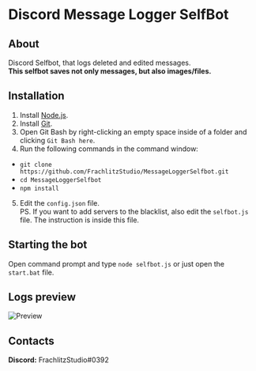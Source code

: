 # Discord Message Logger SelfBot

## About
Discord Selfbot, that logs deleted and edited messages.  
**This selfbot saves not only messages, but also images/files.**

## Installation
1. Install [Node.js](https://nodejs.org/).
2. Install [Git](https://gitforwindows.org/).
3. Open Git Bash by right-clicking an empty space inside of a folder and clicking ```Git Bash here```.
4. Run the following commands in the command window:
  * ```git clone https://github.com/FrachlitzStudio/MessageLoggerSelfbot.git```
  * ```cd MessageLoggerSelfbot```
  * ```npm install```
5. Edit the ```config.json``` file.  
PS. If you want to add servers to the blacklist, also edit the ```selfbot.js``` file. The instruction is inside this file.

## Starting the bot
Open command prompt and type ```node selfbot.js``` or just open the ```start.bat``` file.

## Logs preview
![Preview](https://i.imgur.com/37sbRfa.png)

## Contacts
**Discord:** FrachlitzStudio#0392
